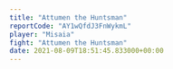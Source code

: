 ```yaml
---
title: "Attumen the Huntsman"
reportCode: "AY1wQfdJ3FnWykmL"
player: "Misaia"
fight: "Attumen the Huntsman"
date: 2021-08-09T18:51:45.833000+00:00
---
```

